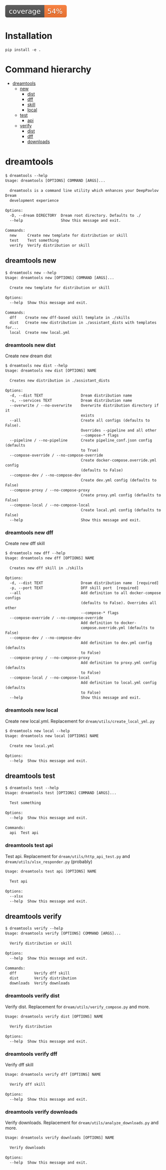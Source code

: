 ![coverage-badge](report/coverage.svg)

# Installation
```
pip install -e .
```

# Command hierarchy
- [dreamtools](#dreamtools)
  - [new](#dreamtools-new)
    - [dist](#dreamtools-new-dist)
    - [dff](#dreamtools-new-dff)
    - [skill](#dreamtools-new-skill)
    - [local](#dreamtools-new-local)
  - [test](#dreamtools-test)
    - [api](#dreamtools-test-api)
  - [verify](#dreamtools-verify)
    - [dist](#dreamtools-verify-dist)
    - [dff](#dreamtools-verify-dff)
    - [downloads](#dreamtools-verify-downloads)
    
# dreamtools
```
$ dreamtools --help
Usage: dreamtools [OPTIONS] COMMAND [ARGS]...

  dreamtools is a command line utility which enhances your DeepPavlov Dream
  development experience

Options:
  -D, --dream DIRECTORY  Dream root directory. Defaults to ./
  --help                 Show this message and exit.

Commands:
  new     Create new template for distribution or skill
  test    Test something
  verify  Verify distribution or skill
```

## dreamtools new
```
$ dreamtools new --help
Usage: dreamtools new [OPTIONS] COMMAND [ARGS]...

  Create new template for distribution or skill

Options:
  --help  Show this message and exit.

Commands:
  dff    Create new dff-based skill template in ./skills
  dist   Create new distribution in ./assistant_dists with templates for...
  local  Create new local.yml
```

### dreamtools new dist
Create new dream dist
```
$ dreamtools new dist --help
Usage: dreamtools new dist [OPTIONS] NAME

  Creates new distribution in ./assistant_dists

Options:
  -d, --dist TEXT                 Dream distribution name
  -s, --services TEXT             Dream distribution name
  --overwrite / --no-overwrite    Overwrite distribution directory if it
                                  exists
  --all                           Create all configs (defaults to False).
                                  Overrides --pipeline and all other
                                  --compose-* flags
  --pipeline / --no-pipeline      Create pipeline_conf.json config (defaults
                                  to True)
  --compose-override / --no-compose-override
                                  Create docker-compose.override.yml config
                                  (defaults to False)
  --compose-dev / --no-compose-dev
                                  Create dev.yml config (defaults to False)
  --compose-proxy / --no-compose-proxy
                                  Create proxy.yml config (defaults to False)
  --compose-local / --no-compose-local
                                  Create local.yml config (defaults to False)
  --help                          Show this message and exit.
```

### dreamtools new dff
Create new dff skill
```
$ dreamtools new dff --help
Usage: dreamtools new dff [OPTIONS] NAME

  Creates new dff skill in ./skills

Options:
  -d, --dist TEXT                 Dream distribution name  [required]
  -p, --port TEXT                 DFF skill port  [required]
  --all                           Add definition to all docker-compose configs
                                  (defaults to False). Overrides all other
                                  --compose-* flags
  --compose-override / --no-compose-override
                                  Add definition to docker-
                                  compose.override.yml (defaults to False)
  --compose-dev / --no-compose-dev
                                  Add definition to dev.yml config (defaults
                                  to False)
  --compose-proxy / --no-compose-proxy
                                  Add definition to proxy.yml config (defaults
                                  to False)
  --compose-local / --no-compose-local
                                  Add definition to local.yml config (defaults
                                  to False)
  --help                          Show this message and exit.
```

### dreamtools new local
Create new local.yml. Replacement for `dream/utils/create_local_yml.py`
```
$ dreamtools new local --help
Usage: dreamtools new local [OPTIONS] NAME

  Create new local.yml

Options:
  --help  Show this message and exit.
```

## dreamtools test
```
$ dreamtools test --help
Usage: dreamtools test [OPTIONS] COMMAND [ARGS]...

  Test something

Options:
  --help  Show this message and exit.

Commands:
  api  Test api
```

### dreamtools test api
Test api. Replacement for `dream/utils/http_api_test.py` and `dream/utils/xlsx_responder.py` (probably)
```dreamtools test api --help
Usage: dreamtools test api [OPTIONS] NAME

  Test api

Options:
  --xlsx
  --help  Show this message and exit.
```

## dreamtools verify
```
$ dreamtools verify --help
Usage: dreamtools verify [OPTIONS] COMMAND [ARGS]...

  Verify distribution or skill

Options:
  --help  Show this message and exit.

Commands:
  dff        Verify dff skill
  dist       Verify distribution
  downloads  Verify downloads
```

### dreamtools verify dist
Verify dist. Replacement for `dream/utils/verify_compose.py` and more.
```$ dreamtools verify dist --help
Usage: dreamtools verify dist [OPTIONS] NAME

  Verify distribution

Options:
  --help  Show this message and exit.
```

### dreamtools verify dff
Verify dff skill
```$ dreamtools verify dff --help
Usage: dreamtools verify dff [OPTIONS] NAME

  Verify dff skill

Options:
  --help  Show this message and exit.
```

### dreamtools verify downloads
Verify downloads. Replacement for `dream/utils/analyze_downloads.py` and more.
```$ dreamtools verify downloads --help
Usage: dreamtools verify downloads [OPTIONS] NAME

  Verify downloads

Options:
  --help  Show this message and exit.
```

